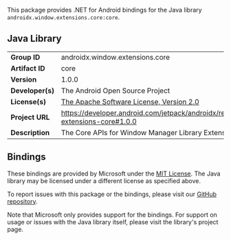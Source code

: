 This package provides .NET for Android bindings for the Java library `androidx.window.extensions.core:core`.

## Java Library

| | |
|-|-|
| **Group ID** | androidx.window.extensions.core |
| **Artifact ID** | core |
| **Version** | 1.0.0 |
| **Developer(s)** | The Android Open Source Project |
| **License(s)** | [The Apache Software License, Version 2.0](http://www.apache.org/licenses/LICENSE-2.0.txt) |
| **Project URL** | https://developer.android.com/jetpack/androidx/releases/window-extensions-core#1.0.0 |
| **Description** | The Core APIs for Window Manager Library Extensions |

## Bindings

These bindings are provided by Microsoft under the [MIT License](https://opensource.org/licenses/MIT). The Java
library may be licensed under a different license as specified above.

To report issues with this package or the bindings, please visit our [GitHub repository](https://aka.ms/android-libraries).

Note that Microsoft only provides support for the bindings. For support on
usage or issues with the Java library itself, please visit the library's project page.
